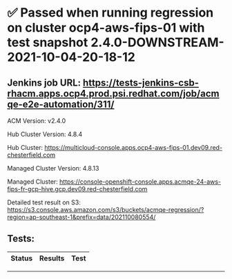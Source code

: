 # :white_check_mark: Passed when running regression on cluster ocp4-aws-fips-01 with test snapshot 2.4.0-DOWNSTREAM-2021-10-04-20-18-12 

## Jenkins job URL: https://tests-jenkins-csb-rhacm.apps.ocp4.prod.psi.redhat.com/job/acmqe-e2e-automation/311/


ACM Version: v2.4.0

Hub Cluster Version: 4.8.4

Hub Cluster: https://multicloud-console.apps.ocp4-aws-fips-01.dev09.red-chesterfield.com

Managed Cluster Version: 4.8.13

Managed Cluster: https://console-openshift-console.apps.acmqe-24-aws-fips-fr-gcp-hive.gcp.dev09.red-chesterfield.com

Detailed test result on S3: https://s3.console.aws.amazon.com/s3/buckets/acmqe-regression/?region=ap-southeast-1&prefix=data/202110080554/

## Tests:

|Status|Results|Test|
|---|---|---|


---

